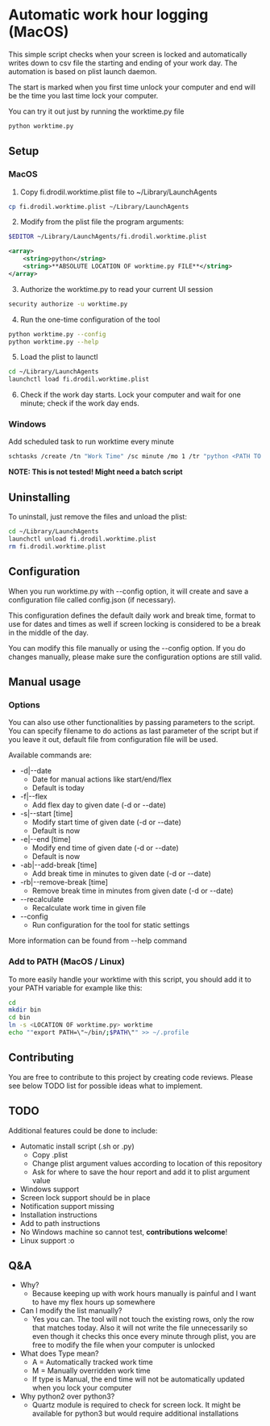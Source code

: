 # Automatic work hour logging (MacOS)

This simple script checks when your screen is locked and automatically writes
down to csv file the starting and ending of your work day. The automation is
based on plist launch daemon.

The start is marked when you first time unlock your computer and end will be the
time you last time lock your computer.

You can try it out just by running the worktime.py file

```bash
python worktime.py
```

## Setup

### MacOS

1. Copy fi.drodil.worktime.plist file to ~/Library/LaunchAgents

```bash
cp fi.drodil.worktime.plist ~/Library/LaunchAgents
```

2. Modify from the plist file the program arguments:

```bash
$EDITOR ~/Library/LaunchAgents/fi.drodil.worktime.plist
```

```xml
<array>
    <string>python</string>
    <string>**ABSOLUTE LOCATION OF worktime.py FILE**</string>
</array>
```

3. Authorize the worktime.py to read your current UI session

```bash
security authorize -u worktime.py
```

4. Run the one-time configuration of the tool

```bash
python worktime.py --config
python worktime.py --help
```

5. Load the plist to launctl

```bash
cd ~/Library/LaunchAgents
launchctl load fi.drodil.worktime.plist
```

6. Check if the work day starts. Lock your computer and wait for one minute;
   check if the work day ends.

### Windows

Add scheduled task to run worktime every minute

```bash
schtasks /create /tn "Work Time" /sc minute /mo 1 /tr "python <PATH TO THIS REPOSITORY>/worktime.py"
```

**NOTE: This is not tested! Might need a batch script**

## Uninstalling

To uninstall, just remove the files and unload the plist:

```bash
cd ~/Library/LaunchAgents
launchctl unload fi.drodil.worktime.plist
rm fi.drodil.worktime.plist
```

## Configuration

When you run worktime.py with --config option, it will create and save a
configuration file called config.json (if necessary).

This configuration defines the default daily work and break time, format to use
for dates and times as well if screen locking is considered to be a break in the
middle of the day.

You can modify this file manually or using the --config option. If you do
changes manually, please make sure the configuration options are still valid.

## Manual usage

### Options

You can also use other functionalities by passing parameters to the script. You
can specify filename to do actions as last parameter of the script but if you
leave it out, default file from configuration file will be used.

Available commands are:

* -d|--date
  * Date for manual actions like start/end/flex
  * Default is today
* -f|--flex
  * Add flex day to given date (-d or --date)
* -s|--start [time]
  * Modify start time of given date (-d or --date)
  * Default is now
* -e|--end [time]
  * Modify end time of given date (-d or --date)
  * Default is now
* -ab|--add-break [time]
  * Add break time in minutes to given date (-d or --date)
* -rb|--remove-break [time]
  * Remove break time in minutes from given date (-d or --date)
* --recalculate
  * Recalculate work time in given file
* --config
  * Run configuration for the tool for static settings

More information can be found from --help command

### Add to PATH (MacOS / Linux)

To more easily handle your worktime with this script, you should add it to your
PATH variable for example like this:

```bash
cd
mkdir bin
cd bin
ln -s <LOCATION OF worktime.py> worktime
echo ""export PATH=\"~/bin/;$PATH\"" >> ~/.profile
```

## Contributing

You are free to contribute to this project by creating code reviews. Please see
below TODO list for possible ideas what to implement.

## TODO

Additional features could be done to include:

* Automatic install script (.sh or .py)
  * Copy .plist
  * Change plist argument values according to location of this repository
  * Ask for where to save the hour report and add it to plist argument value
*  Windows support
  * Screen lock support should be in place
  * Notification support missing
  * Installation instructions
  * Add to path instructions
  * No Windows machine so cannot test, **contributions welcome**!
* Linux support :o

## Q&A

* Why?
  * Because keeping up with work hours manually is painful and I want to have my
    flex hours up somewhere
* Can I modify the list manually?
  * Yes you can. The tool will not touch the existing rows, only the row that
    matches today. Also it will not write the file unnecessarily so even though
    it checks this once every minute through plist, you are free to modify the
    file when your computer is unlocked
* What does Type mean?
  * A = Automatically tracked work time
  * M = Manually overridden work time
  * If type is Manual, the end time will not be automatically updated when you
    lock your computer
* Why python2 over python3?
  * Quartz module is required to check for screen lock. It might be available
    for python3 but would require additional installations

